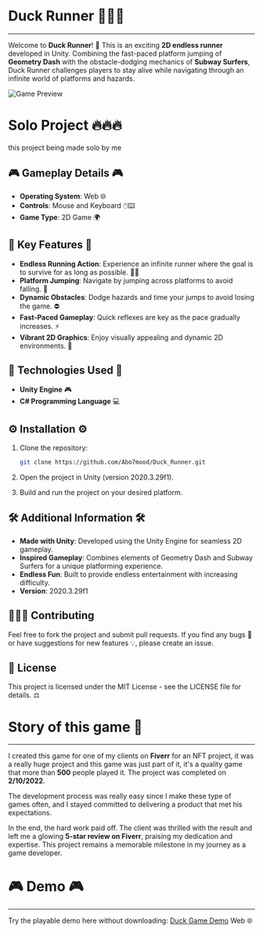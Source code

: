 # Duck Runner 🦆🏃‍♂️
--------------------------

Welcome to **Duck Runner**! 🦆 This is an exciting **2D endless runner** developed in Unity. Combining the fast-paced platform jumping of **Geometry Dash** with the obstacle-dodging mechanics of **Subway Surfers**, Duck Runner challenges players to stay alive while navigating through an infinite world of platforms and hazards.

![Game Preview](https://i.postimg.cc/fT5vrgKN/2024-12-11-105506.png)

# Solo Project 🔥🔥🔥
this project being made solo by me

## 🎮 Gameplay Details 🎮

- **Operating System**: Web 🌐
- **Controls**: Mouse and Keyboard 🖱️⌨️
- **Game Type**: 2D Game 🌍

## 🌟 Key Features 🌟

- **Endless Running Action**: Experience an infinite runner where the goal is to survive for as long as possible. 🏃‍♂️
- **Platform Jumping**: Navigate by jumping across platforms to avoid falling. 🦘
- **Dynamic Obstacles**: Dodge hazards and time your jumps to avoid losing the game. ⛔
- **Fast-Paced Gameplay**: Quick reflexes are key as the pace gradually increases. ⚡
- **Vibrant 2D Graphics**: Enjoy visually appealing and dynamic 2D environments. 🎨

## 🔧 Technologies Used 🔧

- **Unity Engine** 🎮
- **C# Programming Language** 💻

## ⚙️ Installation ⚙️

1. Clone the repository:

   ```bash
   git clone https://github.com/Abo7mood/Duck_Runner.git
   ```
2. Open the project in Unity (version 2020.3.29f1).
3. Build and run the project on your desired platform.

## 🛠️ Additional Information 🛠️

- **Made with Unity**: Developed using the Unity Engine for seamless 2D gameplay.
- **Inspired Gameplay**: Combines elements of Geometry Dash and Subway Surfers for a unique platforming experience.
- **Endless Fun**: Built to provide endless entertainment with increasing difficulty.
- **Version**: 2020.3.29f1

## 🧑‍🤝‍🧑 Contributing

Feel free to fork the project and submit pull requests. If you find any bugs 🐞 or have suggestions for new features 💡, please create an issue.

## 📜 License

This project is licensed under the MIT License - see the LICENSE file for details. ⚖️

# Story of this game 📖
--------------------------

I created this game  for one of my clients on **Fiverr** for an NFT project, it was a really huge project and this game was just part of it, it's a quality game that more than **500** people played it. The project was completed on **2/10/2022**.

The development process was really easy since I make these type of games often, and I stayed committed to delivering a product that met his expectations. 

In the end, the hard work paid off. The client was thrilled with the result and left me a glowing **5-star review on Fiverr**, praising my dedication and expertise. This project remains a memorable milestone in my journey as a game developer.

# 🎮 Demo 🎮
--------------------------

Try the playable demo here without downloading: [Duck Game Demo](https://abo-7mood.itch.io/duck) Web 🌐
